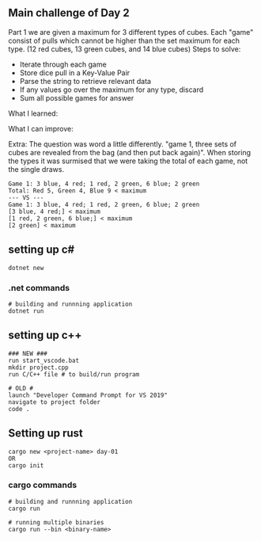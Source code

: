 ## Main challenge of Day 2

Part 1 we are given a maximum for 3 different types of cubes. Each "game" consist of pulls which cannot be higher than the set maximum for each type. (12 red cubes, 13 green cubes, and 14 blue cubes)
Steps to solve:
- Iterate through each game
- Store dice pull in a Key-Value Pair
- Parse the string to retrieve relevant data
- If any values go over the maximum for any type, discard
- Sum all possible games for answer

What I learned:

What I can improve:

Extra:
The question was word a little differently. "game 1, three sets of cubes are revealed from the bag (and then put back again)". When storing the types it was surmised that we were taking the total of each game, not the single draws.

```
Game 1: 3 blue, 4 red; 1 red, 2 green, 6 blue; 2 green
Total: Red 5, Green 4, Blue 9 < maximum
--- VS ---
Game 1: 3 blue, 4 red; 1 red, 2 green, 6 blue; 2 green
[3 blue, 4 red;] < maximum
[1 red, 2 green, 6 blue;] < maximum
[2 green] < maximum
```


## setting up c#
```
dotnet new 
```

### .net commands
```
# building and runnning application 
dotnet run
```

## setting up c++
```
### NEW ###
run start_vscode.bat
mkdir project.cpp
run C/C++ file # to build/run program

# OLD #
launch "Developer Command Prompt for VS 2019"
navigate to project folder
code .
```

## Setting up rust
```
cargo new <project-name> day-01 
OR
cargo init
```

### cargo commands
```
# building and runnning application 
cargo run

# running multiple binaries
cargo run --bin <binary-name>
```